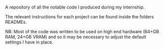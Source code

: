 A repository of all the notable code I produced during my internship.

The relevant instructions for each project can be found inside the folders READMEs.

NB: Most of the code was written to be used on high end hardware (64+GB RAM, 24+GB VRAM) and so it may be necessary to adjust the default settings I have in place.
